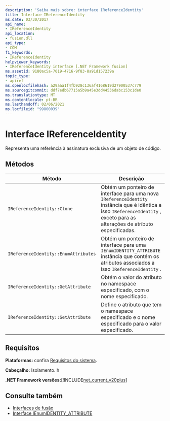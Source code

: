 ```yaml
---
description: 'Saiba mais sobre: interface IReferenceIdentity'
title: Interface IReferenceIdentity
ms.date: 03/30/2017
api_name:
- IReferenceIdentity
api_location:
- fusion.dll
api_type:
- COM
f1_keywords:
- IReferenceIdentity
helpviewer_keywords:
- IReferenceIdentity interface [.NET Framework fusion]
ms.assetid: 9180ac5a-7019-4716-9f83-8a91d157239a
topic_type:
- apiref
ms.openlocfilehash: a29aaa1f4fb928c136af4168619d27900537c779
ms.sourcegitcommit: ddf7edb67715a5b9a45e3dd44536dabc153c1de0
ms.translationtype: MT
ms.contentlocale: pt-BR
ms.lasthandoff: 02/06/2021
ms.locfileid: "99800039"
---
```

# <a name="ireferenceidentity-interface"></a>Interface IReferenceIdentity

Representa uma referência à assinatura exclusiva de um objeto de código.  
  
## <a name="methods"></a>Métodos  
  
|Método|Descrição|  
|------------|-----------------|  
|`IReferenceIdentity::Clone`|Obtém um ponteiro de interface para uma nova `IReferenceIdentity` instância que é idêntica a isso `IReferenceIdentity` , exceto para as alterações de atributo especificadas.|  
|`IReferenceIdentity::EnumAttributes`|Obtém um ponteiro de interface para uma `IEnumIDENTITY_ATTRIBUTE` instância que contém os atributos associados a isso `IReferenceIdentity` .|  
|`IReferenceIdentity::GetAttribute`|Obtém o valor do atributo no namespace especificado, com o nome especificado.|  
|`IReferenceIdentity::SetAttribute`|Define o atributo que tem o namespace especificado e o nome especificado para o valor especificado.|  
  
## <a name="requirements"></a>Requisitos  

 **Plataformas:** confira [Requisitos do sistema](../../get-started/system-requirements.md).  
  
 **Cabeçalho:** Isolamento. h  
  
 **.NET Framework versões:**[!INCLUDE[net_current_v20plus](../../../../includes/net-current-v20plus-md.md)]  
  
## <a name="see-also"></a>Consulte também

- [Interfaces de fusão](fusion-interfaces.md)
- [Interface IEnumIDENTITY_ATTRIBUTE](ienumidentity-attribute-interface.md)
